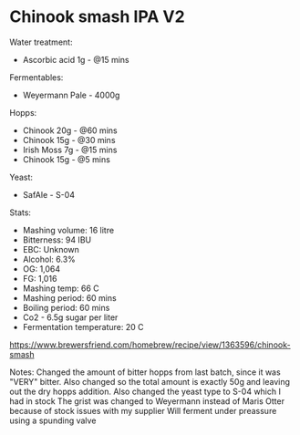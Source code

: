 # Chinook smash IPA V2

Water treatment:
  - Ascorbic acid 1g - @15 mins

Fermentables: 
  - Weyermann Pale - 4000g

Hopps:
  - Chinook 20g - @60 mins
  - Chinook 15g - @30 mins
  - Irish Moss 7g - @15 mins
  - Chinook 15g - @5 mins

Yeast:
  - SafAle - S-04

Stats:
 - Mashing volume: 16 litre
 - Bitterness: 94 IBU
 - EBC: Unknown
 - Alcohol: 6.3%
 - OG: 1,064
 - FG: 1,016
 - Mashing temp: 66 C
 - Mashing period: 60 mins
 - Boiling period: 60 mins
 - Co2 - 6.5g sugar per liter
 - Fermentation temperature: 20 C

https://www.brewersfriend.com/homebrew/recipe/view/1363596/chinook-smash

Notes:
  Changed the amount of bitter hopps from last batch, since it was "VERY" bitter. Also changed so the total amount is exactly 50g and leaving out the dry hopps addition.
  Also changed the yeast type to S-04 which I had in stock
  The grist was changed to Weyermann instead of Maris Otter because of stock issues with my supplier
  Will ferment under preassure using a spunding valve

